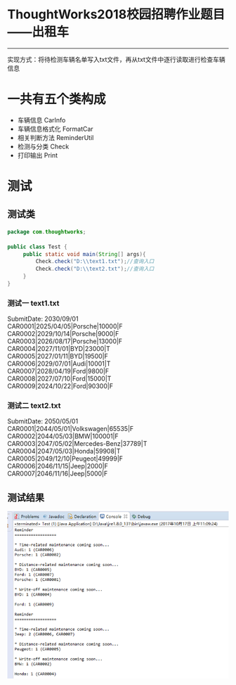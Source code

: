 ThoughtWorks2018校园招聘作业题目——出租车
=============
-------------
实现方式：将待检测车辆名单写入txt文件，再从txt文件中逐行读取进行检查车辆信息
# 一共有五个类构成
* 车辆信息 CarInfo
* 车辆信息格式化 FormatCar
* 相关判断方法 ReminderUtil
* 检测与分类 Check
* 打印输出 Print

# 测试
## 测试类
```JAVA
package com.thoughtworks;

public class Test {
	 public static void main(String[] args){
		 Check.check("D:\\text1.txt");//查询入口
		 Check.check("D:\\text2.txt");//查询入口
	 }
}
```
### 测试一 text1.txt
SubmitDate: 2030/09/01<br>
CAR0001|2025/04/05|Porsche|10000|F<br>
CAR0002|2029/10/14|Porsche|9000|F<br>
CAR0003|2026/08/17|Porsche|13000|F<br>
CAR0004|2027/11/01|BYD|23000|T<br>
CAR0005|2027/01/11|BYD|19500|F<br>
CAR0006|2029/07/01|Audi|10001|T<br>
CAR0007|2028/04/19|Ford|9800|F<br>
CAR0008|2027/07/10|Ford|15000|T<br>
CAR0009|2024/10/22|Ford|90300|F<br>
### 测试二 text2.txt
SubmitDate: 2050/05/01<br>
CAR0001|2044/05/01|Volkswagen|65535|F<br>
CAR0002|2044/05/03|BMW|100001|F<br>
CAR0003|2047/05/02|Mercedes-Benz|37789|T<br>
CAR0004|2047/05/03|Honda|59908|T<br>
CAR0005|2049/12/10|Peugeot|49999|F<br>
CAR0006|2046/11/15|Jeep|2000|F<br>
CAR0007|2046/11/16|Jeep|5000|F<br>
## 测试结果
![](https://github.com/Donutcheesecat/code/raw/master/ThoughtWorks/picture/result.png)

